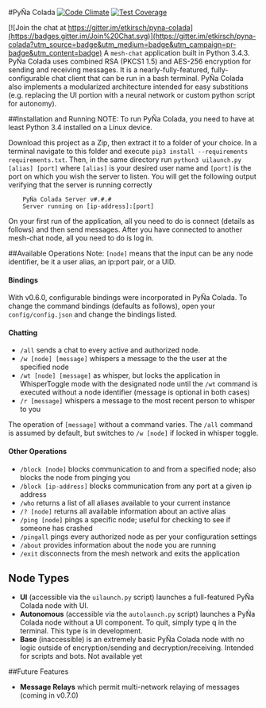 #PyÑa Colada [![Code Climate](https://codeclimate.com/github/etkirsch/pyna-colada/badges/gpa.svg)](https://codeclimate.com/github/etkirsch/pyna-colada) [![Test Coverage](https://codeclimate.com/github/etkirsch/pyna-colada/badges/coverage.svg)](https://codeclimate.com/github/etkirsch/pyna-colada/coverage)

[![Join the chat at https://gitter.im/etkirsch/pyna-colada](https://badges.gitter.im/Join%20Chat.svg)](https://gitter.im/etkirsch/pyna-colada?utm_source=badge&utm_medium=badge&utm_campaign=pr-badge&utm_content=badge)
A `mesh-chat` application built in Python 3.4.3. PyÑa Colada uses combined RSA (PKCS1 1.5) and AES-256 encryption for sending and receiving messages. It is a nearly-fully-featured, fully-configurable chat client that can be run in a bash terminal. PyÑa Colada also implements a modularized architecture intended for easy substitions (e.g. replacing the UI portion with a neural network or custom python script for autonomy).


##Installation and Running
NOTE: To run PyÑa Colada, you need to have at least Python 3.4 installed on a Linux device.

Download this project as a Zip, then extract it to a folder of your choice.  In a terminal navigate to this folder and execute `pip3 install --requirements requirements.txt`. Then, in the same directory run `python3 uilaunch.py [alias] [port]` where `[alias]` is your desired user name and `[port]` is the port on which you wish the server to listen. You will get the following output verifying that the server is running correctly

```
	PyÑa Colada Server v#.#.#
	Server running on [ip-address]:[port]
```

On your first run of the application, all you need to do is connect (details as follows) and then send messages. After you have connected to another mesh-chat node, all you need to do is log in.

##Available Operations
Note: `[node]` means that the input can be any node identifier, be it a user alias, an ip:port pair, or a UID.

#### Bindings
With v0.6.0, configurable bindings were incorporated in PyÑa Colada. To change the command bindings (defaults as follows), open your `config/config.json` and change the bindings listed.

#### Chatting
* `/all` sends a chat to every active and authorized node.
* `/w [node] [message]` whispers a message to the the user at the specified node
* `/wt [node] [message]` as whisper, but locks the application in WhisperToggle mode with the designated node until the `/wt` command is executed without a node identifier (message is optional in both cases)
* `/r [message]` whispers a message to the most recent person to whisper to you

The operation of `[message]` without a command varies. The `/all` command is assumed by default, but switches to `/w [node]` if locked in whisper toggle.

#### Other Operations
* `/block [node]` blocks communication to and from a specified node; also blocks the node from pinging you
* `/block [ip-address]` blocks communication from any port at a given ip address
* `/who` returns a list of all aliases available to your current instance
* `/? [node]` returns all available information about an active alias
* `/ping [node]` pings a specific node; useful for checking to see if someone has crashed
* `/pingall` pings every authorized node as per your configuration settings
* `/about` provides information about the node you are running
* `/exit` disconnects from the mesh network and exits the application

## Node Types
* **UI** (accessible via the `uilaunch.py` script) launches a full-featured PyÑa Colada node with UI.
* **Autonomous** (accessible via the `autolaunch.py` script) launches a PyÑa Colada node without a UI component. To quit, simply type q in the terminal. This type is in development.
* **Base** (inaccessible) is an extremely basic PyÑa Colada node with no logic outside of encryption/sending and decryption/receiving. Intended for scripts and bots. Not available yet

##Future Features
* **Message Relays** which permit multi-network relaying of messages (coming in v0.7.0)
